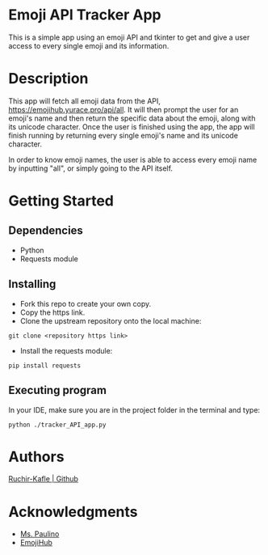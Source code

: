 # Emoji API Tracker App

This is a simple app using an emoji API and tkinter to get and give a user access to every single emoji and its information.

# Description

This app will fetch all emoji data from the API, https://emojihub.yurace.pro/api/all. 
It will then prompt the user for an emoji's name and then return the specific data about the emoji, along with its unicode character.
Once the user is finished using the app, the app will finish running by returning every single emoji's name and its unicode character.

In order to know emoji names, the user is able to access every emoji name by inputting "all", or simply going to the API itself.

# Getting Started

## Dependencies

- Python
- Requests module

## Installing

- Fork this repo to create your own copy.
- Copy the https link.
- Clone the upstream repository onto the local machine:
```
git clone <repository https link>
```
- Install the requests module:

```
pip install requests
```

## Executing program

In your IDE, make sure you are in the project folder in the terminal and type:
```
python ./tracker_API_app.py
```

# Authors

[Ruchir-Kafle | Github](https://github.com/Ruchir-Kafle)

# Acknowledgments

- [Ms. Paulino](https://github.com/sp1dev)
- [EmojiHub](https://emojihub.yurace.pro/api/all)
